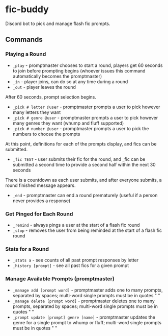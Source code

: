 # fic-buddy
Discord bot to pick and manage flash fic prompts.

## Commands

### Playing a Round

* `_play` - promptmaster chooses to start a round, players get 60 seconds to join before prompting begins (whoever issues this command automatically becomes the promptmaster)
* `_in` - player joins, can do so at any time during a round
* `_out` - player leaves the round

After 60 seconds, prompt selection begins.

* `_pick # letter @user` - promptmaster prompts a user to pick however many letters they want
* `_pick # genre @user` - promptmaster prompts a user to pick however many genres they want (whump and fluff supported)
* `_pick # number @user` - promptmaster prompts a user to pick the numbers to choose the prompts


At this point, definitions for each of the prompts display, and fics can be submitted.


* `_fic TEST` - user submits their fic for the round, and _fic can be submitted a second time to provide a second half within the next 30 seconds


There is a countdown as each user submits, and after everyone submits, a round finished message appears.


* `_end` - promptmaster can end a round prematurely (useful if a person never provides a response)

### Get Pinged for Each Round

* `_remind` - always pings a user at the start of a flash fic round
* `_stop` - removes the user from being reminded at the start of a flash fic round

### Stats for a Round

* `_stats a` - see counts of all past prompt responses by letter
* `_history [prompt]` - see all past fics for a given prompt

### Manage Available Prompts (promptmaster)

* `_manage add [prompt word]` - promptmaster adds one to many prompts, separated by spaces; multi-word single prompts must be in quotes " "
* `_manage delete [prompt word]` - promptmaster deletes one to many prompts, separated by spaces; multi-word single prompts must be in quotes " "
* `_prompt update [prompt] genre [name]` - promptmaster updates the genre for a single prompt to whump or fluff; multi-word single prompts must be in quotes " "
